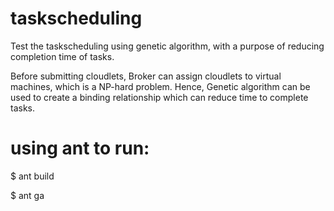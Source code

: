 # taskscheduling
Test the taskscheduling using genetic algorithm, with a purpose of reducing completion time of tasks.

Before submitting cloudlets, Broker can assign cloudlets to virtual machines, which is a NP-hard problem.
Hence, Genetic algorithm can be used to create a binding relationship which can reduce time to complete tasks.




# using ant to run:
$ ant build

$ ant ga
